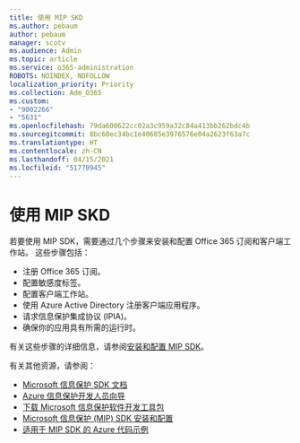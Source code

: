 ```yaml
---
title: 使用 MIP SKD
ms.author: pebaum
author: pebaum
manager: scotv
ms.audience: Admin
ms.topic: article
ms.service: o365-administration
ROBOTS: NOINDEX, NOFOLLOW
localization_priority: Priority
ms.collection: Adm_O365
ms.custom:
- "9002266"
- "5631"
ms.openlocfilehash: 79da600622cc02a3c959a32c84a413bb262bdc4b
ms.sourcegitcommit: 8bc60ec34bc1e40685e3976576e04a2623f63a7c
ms.translationtype: HT
ms.contentlocale: zh-CN
ms.lasthandoff: 04/15/2021
ms.locfileid: "51770945"
---
```

# <a name="using-mip-skd"></a>使用 MIP SKD

若要使用 MIP SDK，需要通过几个步骤来安装和配置 Office 365 订阅和客户端工作站。 这些步骤包括：

- 注册 Office 365 订阅。
- 配置敏感度标签。
- 配置客户端工作站。
- 使用 Azure Active Directory 注册客户端应用程序。
- 请求信息保护集成协议 (IPIA)。
- 确保你的应用具有所需的运行时。

有关这些步骤的详细信息，请参阅[安装和配置 MIP SDK](https://docs.microsoft.com/information-protection/develop/setup-configure-mip)。

有关其他资源，请参阅：

- [Microsoft 信息保护 SDK 文档](https://docs.microsoft.com/information-protection/develop/)
- [Azure 信息保护开发人员向导](https://docs.microsoft.com/azure/information-protection/develop/developers-guide)
- [下载 Microsoft 信息保护软件开发工具包](https://www.microsoft.com/download/details.aspx?id=57392)
- [Microsoft 信息保护 (MIP) SDK 安装和配置](https://docs.microsoft.com/information-protection/develop/setup-configure-mip)
- [适用于 MIP SDK 的 Azure 代码示例](https://azure.microsoft.com/resources/samples/?sort=0&term=mipsdk)
